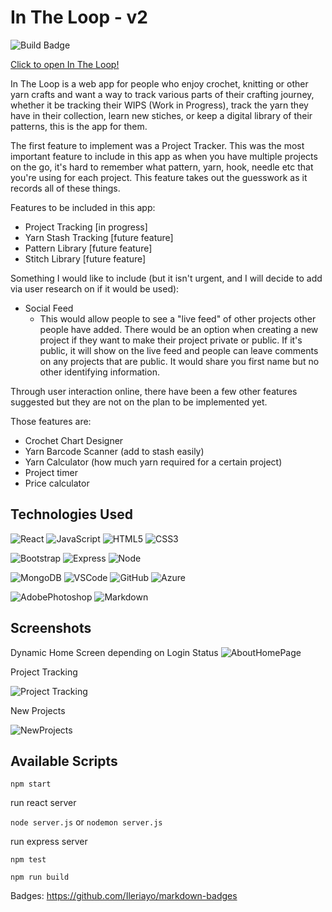 # In The Loop - v2

![Build Badge](https://github.com/becp12/in-the-loop-v2/actions/workflows/main_in-the-loop-v2.yml/badge.svg)

[Click to open In The Loop!](https://in-the-loop-v2.azurewebsites.net/)

In The Loop is a web app for people who enjoy crochet, knitting or other yarn crafts and want a way to track various parts of their crafting journey, whether it be tracking their WIPS (Work in Progress), track the yarn they have in their collection, learn new stiches, or keep a digital library of their patterns, this is the app for them.

The first feature to implement was a Project Tracker. This was the most important feature to include in this app as when you have multiple projects on the go, it's hard to remember what pattern, yarn, hook, needle etc that you're using for each project. This feature takes out the guesswork as it records all of these things.

Features to be included in this app:
- Project Tracking [in progress]
- Yarn Stash Tracking [future feature]
- Pattern Library [future feature]
- Stitch Library [future feature]

Something I would like to include (but it isn't urgent, and I will decide to add via user research on if it would be used):
* Social Feed
    * This would allow people to see a "live feed" of other projects other people have added. There would be an option when creating a new project if they want to make their project private or public. If it's public, it will show on the live feed and people can leave comments on any projects that are public. It would share you first name but no other identifying information.

Through user interaction online, there have been a few other features suggested but they are not on the plan to be implemented yet.

Those features are:
- Crochet Chart Designer
- Yarn Barcode Scanner (add to stash easily)
- Yarn Calculator (how much yarn required for a certain project)
- Project timer
- Price calculator

## Technologies Used

![React](https://img.shields.io/badge/React-20232A?style=for-the-badge&logo=react&logoColor=61DAFB)
![JavaScript](https://img.shields.io/badge/JavaScript-323330?style=for-the-badge&logo=javascript&logoColor=F7DF1E)
![HTML5](https://img.shields.io/badge/HTML5-E34F26?style=for-the-badge&logo=html5&logoColor=white)
![CSS3](https://img.shields.io/badge/CSS3-1572B6?style=for-the-badge&logo=css3&logoColor=white)

![Bootstrap](https://img.shields.io/badge/bootstrap-%23563D7C.svg?style=for-the-badge&logo=bootstrap&logoColor=white)
![Express](https://img.shields.io/badge/Express.js-000000?style=for-the-badge&logo=express&logoColor=white)
![Node](https://img.shields.io/badge/Node.js-339933?style=for-the-badge&logo=nodedotjs&logoColor=white)

![MongoDB](https://img.shields.io/badge/MongoDB-4EA94B?style=for-the-badge&logo=mongodb&logoColor=white)
![VSCode](https://img.shields.io/badge/VSCode-0078D4?style=for-the-badge&logo=visual%20studio%20code&logoColor=white)
![GitHub](https://img.shields.io/badge/GitHub-100000?style=for-the-badge&logo=github&logoColor=white)
![Azure](https://img.shields.io/badge/azure-%230072C6.svg?style=for-the-badge&logo=microsoftazure&logoColor=white)

![AdobePhotoshop](https://img.shields.io/badge/Adobe%20Photoshop-31A8FF?style=for-the-badge&logo=Adobe%20Photoshop&logoColor=black)
![Markdown](https://img.shields.io/badge/Markdown-000000?style=for-the-badge&logo=markdown&logoColor=white)

## Screenshots
Dynamic Home Screen depending on Login Status
![AboutHomePage](https://i.imgur.com/YKE923m.png)

Project Tracking

![Project Tracking](https://i.imgur.com/UMlxnq8.png)

New Projects

![NewProjects](https://i.imgur.com/YWoSa2G.png)


## Available Scripts
`npm start`

run react server

`node server.js` or `nodemon server.js`

run express server

`npm test`

`npm run build`



Badges: https://github.com/Ileriayo/markdown-badges